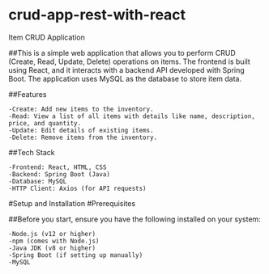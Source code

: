 # crud-app-rest-with-react
Item CRUD Application

##This is a simple web application that allows you to perform CRUD (Create, Read, Update, Delete) operations on items. The frontend is built using React, and it interacts with a backend API developed with Spring Boot. The application uses MySQL as the database to store item data.

##Features

    -Create: Add new items to the inventory.
    -Read: View a list of all items with details like name, description, price, and quantity.
    -Update: Edit details of existing items.
    -Delete: Remove items from the inventory.

##Tech Stack

    -Frontend: React, HTML, CSS
    -Backend: Spring Boot (Java)
    -Database: MySQL
    -HTTP Client: Axios (for API requests)

#Setup and Installation
#Prerequisites

##Before you start, ensure you have the following installed on your system:

    -Node.js (v12 or higher)
    -npm (comes with Node.js)
    -Java JDK (v8 or higher)
    -Spring Boot (if setting up manually)
    -MySQL